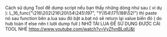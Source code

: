 Cách sử dụng Tool để dump script
nếu bạn thấy những dòng như sau ( ví dụ ):
L_16_func("\216\202\216\20l\54\245\197", "Y\154\171\188\52!")
thì paste nó sau function bên a.lua sau đó bật a.bat nó sẽ return lại value biến đó ( do hub toàn if else nên t lười dump full )
NHỚ TẢI LUA ĐỂ SỬ DỤNG ĐƯỢC CÁI TOOL NHÉ https://www.youtube.com/watch?v=VyZfvnBLqIU&t
